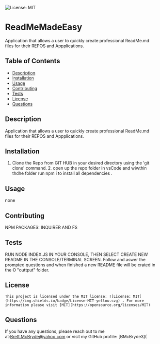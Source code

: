 
  ![License: MIT](https://img.shields.io/badge/License-MIT-yellow.svg)
  # ReadMeMadeEasy
  Application that allows a user to quickly create professional ReadMe.md files for their REPOS and Appplications. 

  ## Table of Contents
  - [Description](#description)
  - [Installation](#installation)
  - [Usage](#usage)
  - [Contributing](#contributing)
  - [Tests](#tests)
  - [License](#license)
  - [Questions](#questions)
  


  ## Description
  Application that allows a user to quickly create professional ReadMe.md files for their REPOS and Appplications. 
  
  ## Installation
  1. Clone the Repo from GIT HUB in your desired directory using the 'git clone' command. 2. open up the repo folder in vsCode and wiwthin thdhe folder run  npm i  to install all  dependencies  .

  ## Usage
  none

  ## Contributing
  NPM PACKAGES: INQUIRER AND FS

  ## Tests 
  RUN NODE INDEX.JS IN YOUR CONSOLE, THEN SELECT CREATE NEW README IN THE CONSOLE/TERMINAL SCREEN. Follow and aswer the prompted questions and  when  finished a  new README file will be  crated in the O "outtput" folder.

  ## License
  
    This project is licensed under the MIT license: ![License: MIT](https://img.shields.io/badge/License-MIT-yellow.svg) . For more information please visit [MIT](https://opensource.org/licenses/MIT)

  ## Questions
  If you have any questions, please reach out to me at:[Brett.McBryde@yahoo.com](mailto:Brett.McBryde@yahoo.com) or visit my GitHub profile: [BMcBryde3](
 
